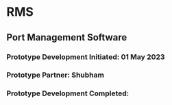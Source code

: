 # RMS

## Port Management Software

### Prototype Development Initiated: 01 May 2023

### Prototype Partner: Shubham 

### Prototype Development Completed: 